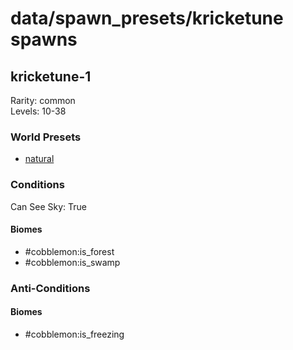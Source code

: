 # data/spawn_presets/kricketune spawns  
  
## kricketune-1  
Rarity: common  
Levels: 10-38  
  
### World Presets  
* [natural](data/spawn_data/natural.md)  
  
### Conditions  
Can See Sky: True  
  
#### Biomes  
  * #cobblemon:is_forest
  * #cobblemon:is_swamp
  
  
### Anti-Conditions  
  
#### Biomes  
  * #cobblemon:is_freezing
  
